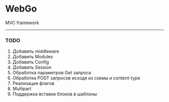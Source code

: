 # WebGo
MVC framework

---
### TODO
1. Добавить middleware
2. Добавить Modules
3. Добавить Config
4. Добавить Session
5. Обработка параметров Get запроса
6. Обработка POST запросов исходя из схемы и content-type
7. Реализация флагов
8. Multipart
9. Поддержка вставки блоков в шаблоны